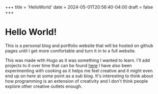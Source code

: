 +++
title = 'HelloWorld'
date = 2024-05-01T20:56:40-04:00
draft = false
+++


# Hello World!

This is a personal blog and portfolio website that will be hosted on github pages until I get more comfortable and turn it in to a full website.

This was made with Hugo as it was something I wanted to learn. I'll add projects to it over time that can be found [here](/projects) I have also been experimenting with cooking as it helps me feel creative and it might even end up on here at some point as a sub blog. It's interesting to think about how programming is an extension of creativity and I don't think people explore other creative outlets enough. 